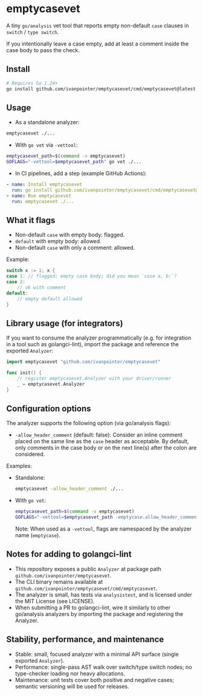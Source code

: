 # emptycasevet

A tiny `go/analysis` vet tool that reports empty non-default `case` clauses in `switch` / `type switch`.

If you intentionally leave a case empty, add at least a comment inside the case body to pass the check.

## Install
```bash
# Requires Go 1.24+
go install github.com/ivanpointer/emptycasevet/cmd/emptycasevet@latest
```

## Usage
- As a standalone analyzer:
```bash
emptycasevet ./...
```

- With `go vet` via `-vettool`:
```bash
emptycasevet_path=$(command -v emptycasevet)
GOFLAGS="-vettool=$emptycasevet_path" go vet ./...
```

- In CI pipelines, add a step (example GitHub Actions):
```yaml
- name: Install emptycasevet
  run: go install github.com/ivanpointer/emptycasevet/cmd/emptycasevet@latest
- name: Run emptycasevet
  run: emptycasevet ./...
```

## What it flags
- Non-default `case` with empty body: flagged.
- `default` with empty body: allowed.
- Non-default `case` with only a comment: allowed.

Example:
```go
switch x := 1; x {
case 1: // flagged: empty case body; did you mean `case a, b:`?
case 2:
    // ok with comment
default:
    // empty default allowed
}
```


## Library usage (for integrators)
If you want to consume the analyzer programmatically (e.g. for integration in a tool such as golangci-lint), import the package and reference the exported `Analyzer`:

```go
import emptycasevet "github.com/ivanpointer/emptycasevet"

func init() {
    // register emptycasevet.Analyzer with your driver/runner
    _ = emptycasevet.Analyzer
}
```

## Configuration options
The analyzer supports the following option (via go/analysis flags):

- `-allow_header_comment` (default: false):
  Consider an inline comment placed on the same line as the `case` header as acceptable.
  By default, only comments in the case body or on the next line(s) after the colon are considered.

Examples:
- Standalone:
  ```bash
  emptycasevet -allow_header_comment ./...
  ```
- With `go vet`:
  ```bash
  emptycasevet_path=$(command -v emptycasevet)
  GOFLAGS="-vettool=$emptycasevet_path -emptycase.allow_header_comment" go vet ./...
  ```
  Note: When used as a `-vettool`, flags are namespaced by the analyzer name (`emptycase`).

## Notes for adding to golangci-lint
- This repository exposes a public `Analyzer` at package path `github.com/ivanpointer/emptycasevet`.
- The CLI binary remains available at `github.com/ivanpointer/emptycasevet/cmd/emptycasevet`.
- The analyzer is small, has tests via `analysistest`, and is licensed under the MIT License (see LICENSE).
- When submitting a PR to golangci-lint, wire it similarly to other go/analysis analyzers by importing the package and registering the Analyzer.

## Stability, performance, and maintenance
- Stable: small, focused analyzer with a minimal API surface (single exported `Analyzer`).
- Performance: single-pass AST walk over switch/type switch nodes; no type-checker loading nor heavy allocations.
- Maintenance: unit tests cover both positive and negative cases; semantic versioning will be used for releases.
